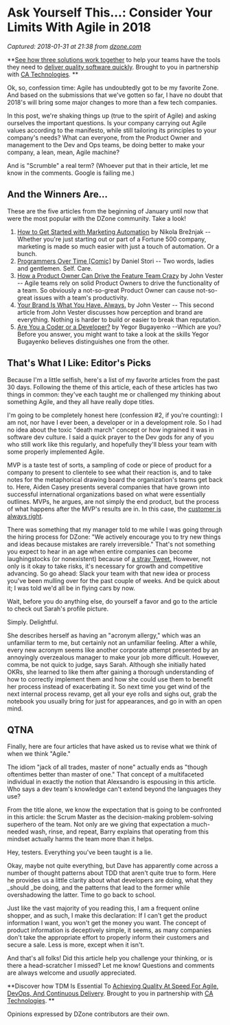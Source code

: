 # Ask Yourself This...: Consider Your Limits With Agile in 2018

_Captured: 2018-01-31 at 21:38 from [dzone.com](https://dzone.com/articles/getting-limber-with-agile-in-2018?edition=359100&utm_source=Daily%20Digest&utm_medium=email&utm_campaign=Daily%20Digest%202018-01-31)_

**[See how three solutions work together](https://dzone.com/go?i=204124&u=https%3A%2F%2Fad.doubleclick.net%2Fddm%2Ftrackclk%2FN6040.130331DZONE%2FB11226848.150413346%3Bdc_trk_aid%3D321098505%3Bdc_trk_cid%3D81553809%3Bdc_lat%3D%3Bdc_rdid%3D%3Btag_for_child_directed_treatment%3D) to help your teams have the tools they need to [deliver quality software quickly](https://dzone.com/go?i=204124&u=https%3A%2F%2Fad.doubleclick.net%2Fddm%2Ftrackclk%2FN6040.130331DZONE%2FB11226848.150123399%3Bdc_trk_aid%3D321096583%3Bdc_trk_cid%3D81552442%3Bdc_lat%3D%3Bdc_rdid%3D%3Btag_for_child_directed_treatment%3D). Brought to you in partnership with [CA Technologies](https://dzone.com/go?i=204124&u=https%3A%2F%2Fad.doubleclick.net%2Fddm%2Ftrackclk%2FN6040.130331DZONE%2FB11226848.150413346%3Bdc_trk_aid%3D321098505%3Bdc_trk_cid%3D81553809%3Bdc_lat%3D%3Bdc_rdid%3D%3Btag_for_child_directed_treatment%3D). **

Ok, so, confession time: Agile has undoubtedly got to be my favorite Zone. And based on the submissions that we've gotten so far, I have no doubt that 2018's will bring some major changes to more than a few tech companies.

In this post, we're shaking things up (true to the spirit of Agile) and asking ourselves the important questions. Is your company carrying out Agile values according to the manifesto, while still tailoring its principles to your company's needs? What can everyone, from the Product Owner and management to the Dev and Ops teams, be doing better to make your company, a lean, mean, Agile machine?

And is "Scrumble" a real term? (Whoever put that in their article, let me know in the comments. Google is failing me.)

## And the Winners Are...

These are the five articles from the beginning of January until now that were the most popular with the DZone community. Take a look!

  1. [How to Get Started with Marketing Automation](https://dzone.com/articles/how-to-get-started-with-marketing-automation) by Nikola Brežnjak -- Whether you're just starting out or part of a Fortune 500 company, marketing is made so much easier with just a touch of automation. Or a bunch.
  2. [Programmers Over Time [Comic]](https://dzone.com/articles/programmers-over-time-comic) by Daniel Stori -- Two words, ladies and gentlemen. Self. Care.
  3. [How a Product Owner Can Drive the Feature Team Crazy](https://dzone.com/articles/how-a-product-owner-can-drive-the-feature-team-cra) by John Vester -- Agile teams rely on solid Product Owners to drive the functionality of a team. So obviously a not-so-great Product Owner can cause not-so-great issues with a team's productivity.
  4. [Your Brand Is What You Have. Always.](https://dzone.com/articles/your-brand-is-what-you-have-always) by John Vester -- This second article from John Vester discusses how perception and brand are everything. Nothing is harder to build or easier to break than reputation.
  5. [Are You a Coder or a Developer?](https://dzone.com/articles/are-you-a-coder-or-a-developer) by Yegor Bugayenko --Which are you? Before you answer, you might want to take a look at the skills Yegor Bugayenko believes distinguishes one from the other.

## That's What I Like: Editor's Picks

Because I'm a little selfish, here's a list of my favorite articles from the past 30 days. Following the theme of this article, each of these articles has two things in common: they've each taught me or challenged my thinking about something Agile, and they all have really dope titles.

I'm going to be completely honest here (confession #2, if you're counting): I am not, nor have I ever been, a developer or in a development role. So I had no idea about the toxic "death march" concept or how ingrained it was in software dev culture. I said a quick prayer to the Dev gods for any of you who still work like this regularly, and hopefully they'll bless your team with some properly implemented Agile.

MVP is a taste test of sorts, a sampling of code or piece of product for a company to present to clientele to see what their reaction is, and to take notes for the metaphorical drawing board the organization's teams get back to. Here, Aiden Casey presents several companies that have grown into successful international organizations based on what were essentially outlines. MVPs, he argues, are not simply the end product, but the process of what happens after the MVP's results are in. In this case, the [customer is always right](https://www.cmswire.com/customer-experience/what-does-the-customer-is-always-right-mean-today/).

There was something that my manager told to me while I was going through the hiring process for DZone: "We actively encourage you to try new things and ideas because mistakes are rarely irreversible." That's not something you expect to hear in an age when entire companies can become laughingstocks (or nonexistent) because of [a stray Tweet.](https://www.cbinsights.com/research/corporate-social-media-fails/) However, not only is it okay to take risks, it's necessary for growth and competitive advancing. So go ahead: Slack your team with that new idea or process you've been mulling over for the past couple of weeks. And be quick about it; I was told we'd all be in flying cars by now.

Wait, before you do anything else, do yourself a favor and go to the article to check out Sarah's profile picture.

Simply. Delightful.

She describes herself as having an "acronym allergy," which was an unfamiliar term to me, but certainly not an unfamiliar feeling. After a while, every new acronym seems like another corporate attempt presented by an annoyingly overzealous manager to make your job more difficult. However, comma, be not quick to judge, says Sarah. Although she initially hated OKRs, she learned to like them after gaining a thorough understanding of how to correctly implement them and how she could use them to benefit her process instead of exacerbating it. So next time you get wind of the next internal process revamp, get all your eye rolls and sighs out, grab the notebook you usually bring for just for appearances, and go in with an open mind.

## QTNA

Finally, here are four articles that have asked us to revise what we think of when we think "Agile."

The idiom "jack of all trades, master of none" actually ends as "though oftentimes better than master of one." That concept of a multifaceted individual in exactly the notion that Alexsandro is espousing in this article. Who says a dev team's knowledge can't extend beyond the languages they use?

From the title alone, we know the expectation that is going to be confronted in this article: the Scrum Master as the decision-making problem-solving superhero of the team. Not only are we giving that expectation a much-needed wash, rinse, and repeat, Barry explains that operating from this mindset actually harms the team more than it helps.

Hey, testers. Everything you've been taught is a lie.

Okay, maybe not quite everything, but Dave has apparently come across a number of thought patterns about TDD that aren't quite true to form. Here he provides us a little clarity about what developers are doing, what they _should _be doing, and the patterns that lead to the former while overshadowing the latter. Time to go back to school.

Just like the vast majority of you reading this, I am a frequent online shopper, and as such, I make this declaration: If I can't get the product information I want, you won't get the money you want. The concept of product information is deceptively simple, it seems, as many companies don't take the appropriate effort to properly inform their customers and secure a sale. Less is more, except when it isn't.

And that's all folks! Did this article help you challenge your thinking, or is there a head-scratcher I missed? Let me know! Questions and comments are always welcome and _usually_ appreciated.

**Discover how TDM Is Essential To [Achieving Quality At Speed For Agile, DevOps, And Continuous Delivery](https://dzone.com/go?i=204125&u=https%3A%2F%2Fad.doubleclick.net%2Fddm%2Ftrackclk%2FN6040.130331DZONE%2FB11226848.150413345%3Bdc_trk_aid%3D321095198%3Bdc_trk_cid%3D81552443%3Bdc_lat%3D%3Bdc_rdid%3D%3Btag_for_child_directed_treatment%3D). Brought to you in partnership with [CA Technologies](https://dzone.com/go?i=204125&u=https%3A%2F%2Fad.doubleclick.net%2Fddm%2Ftrackclk%2FN6040.130331DZONE%2FB11226848.150413345%3Bdc_trk_aid%3D321095198%3Bdc_trk_cid%3D81552443%3Bdc_lat%3D%3Bdc_rdid%3D%3Btag_for_child_directed_treatment%3D). **

Opinions expressed by DZone contributors are their own.
